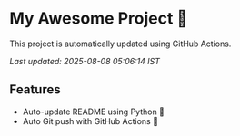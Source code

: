 # My Awesome Project 🚀

This project is automatically updated using GitHub Actions.

_Last updated: 2025-08-08 05:06:14 IST_

## Features
- Auto-update README using Python 🐍
- Auto Git push with GitHub Actions 🤖
